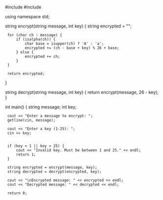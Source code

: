 #include <iostream>
 #include <string>
 
 using namespace std;
 
 
 string encrypt(string message, int key) {
     string encrypted = "";
 
     for (char ch : message) {
         if (isalpha(ch)) {
             char base = isupper(ch) ? 'A' : 'a';
             encrypted += (ch - base + key) % 26 + base;
         } else {
             encrypted += ch; 
         }
     }
 
     return encrypted;
 }
 
 
 string decrypt(string message, int key) {
     return encrypt(message, 26 - key); 
 }
 
 int main() {
     string message;
     int key;
 
     cout << "Enter a message to encrypt: ";
     getline(cin, message);
 
     cout << "Enter a key (1-25): ";
     cin >> key;
 
     
     if (key < 1 || key > 25) {
         cout << "Invalid key. Must be between 1 and 25." << endl;
         return 1;
     }
 
     string encrypted = encrypt(message, key);
     string decrypted = decrypt(encrypted, key);
 
     cout << "\nEncrypted message: " << encrypted << endl;
     cout << "Decrypted message: " << decrypted << endl;
 
     return 0;
     
